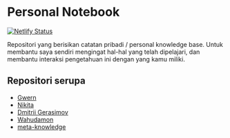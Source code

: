 # Personal Notebook

[![Netlify Status](https://api.netlify.com/api/v1/badges/9d34468e-18bb-4999-9af9-4893326dcc33/deploy-status)](https://app.netlify.com/sites/wayanjimmy-notebook/deploys)

Repositori yang berisikan catatan pribadi / personal knowledge base. Untuk membantu saya sendiri mengingat hal-hal yang telah dipelajari, dan membantu interaksi pengetahuan ini dengan yang kamu miliki.

## Repositori serupa

- [Gwern](https://www.gwern.net)
- [Nikita](https://nikitavoloboev.xyz)
- [Dmitrii Gerasimov](https://beepb00p.xyz)
- [Wahudamon](https://notebook.wahudamon.com/)
- [meta-knowledge](https://github.com/RichardLitt/meta-knowledge)

